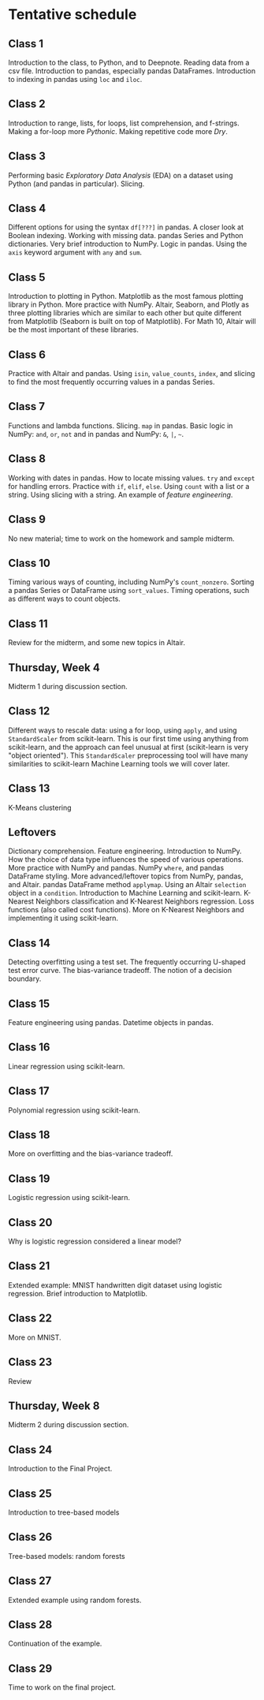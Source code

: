 # Tentative schedule

## Class 1

Introduction to the class, to Python, and to Deepnote.  Reading data from a csv file.   Introduction to pandas, especially pandas DataFrames.  Introduction to indexing in pandas using `loc` and `iloc`.  

## Class 2

Introduction to range, lists, for loops, list comprehension, and f-strings.
Making a for-loop more *Pythonic*.  Making repetitive code more *Dry*.

## Class 3

Performing basic *Exploratory Data Analysis* (EDA) on a dataset using Python (and pandas in particular).  Slicing.  

## Class 4

Different options for using the syntax `df[???]` in pandas.  A closer look at Boolean indexing.  Working with missing data.  pandas Series and Python dictionaries.  Very brief introduction to NumPy.  Logic in pandas.  Using the `axis` keyword argument with `any` and `sum`.

## Class 5

Introduction to plotting in Python.  Matplotlib as the most famous plotting library in Python.  More practice with NumPy.  Altair, Seaborn, and Plotly as three plotting libraries which are similar to each other but quite different from Matplotlib (Seaborn is built on top of Matplotlib).  For Math 10, Altair will be the most important of these libraries.

## Class 6

Practice with Altair and pandas.  Using `isin`, `value_counts`, `index`, and slicing to find the most frequently occurring values in a pandas Series.

## Class 7

Functions and lambda functions.  Slicing.  `map` in pandas.  Basic logic in NumPy: `and`, `or`, `not` and in pandas and NumPy: `&`, `|`, `~`.

## Class 8

Working with dates in pandas.  How to locate missing values.  `try` and `except` for handling errors.  Practice with `if`, `elif`, `else`.  Using `count` with a list or a string.  Using slicing with a string.  An example of *feature engineering*.

## Class 9

No new material; time to work on the homework and sample midterm.

## Class 10

Timing various ways of counting, including NumPy's `count_nonzero`.  Sorting a pandas Series or DataFrame using `sort_values`.    Timing operations, such as different ways to count objects.

## Class 11

Review for the midterm, and some new topics in Altair.

## Thursday, Week 4

Midterm 1 during discussion section.

## Class 12

Different ways to rescale data: using a for loop, using `apply`, and using `StandardScaler` from scikit-learn.  This is our first time using anything from scikit-learn, and the approach can feel unusual at first (scikit-learn is very "object oriented").  This `StandardScaler` preprocessing tool will have many similarities to scikit-learn Machine Learning tools we will cover later.

## Class 13

K-Means clustering

## Leftovers

Dictionary comprehension.  Feature engineering. Introduction to NumPy.  How the choice of data type influences the speed of various operations.
More practice with NumPy and pandas.    NumPy `where`, and pandas DataFrame styling.  More advanced/leftover topics from NumPy, pandas, and Altair.  pandas DataFrame method `applymap`.  Using an Altair `selection` object in a `condition`.  Introduction to Machine Learning and scikit-learn.  K-Nearest Neighbors classification and K-Nearest Neighbors regression.  Loss functions (also called cost functions).  More on K-Nearest Neighbors and implementing it using scikit-learn.


## Class 14

Detecting overfitting using a test set.  The frequently occurring U-shaped test error curve.  The bias-variance tradeoff.  The notion of a decision boundary.

## Class 15

Feature engineering using pandas.  Datetime objects in pandas.

## Class 16

Linear regression using scikit-learn.

## Class 17

Polynomial regression using scikit-learn.

## Class 18

More on overfitting and the bias-variance tradeoff.

## Class 19

Logistic regression using scikit-learn.

## Class 20

Why is logistic regression considered a linear model?

## Class 21

Extended example: MNIST handwritten digit dataset using logistic regression.  Brief introduction to Matplotlib.

## Class 22

More on MNIST.

## Class 23

Review

## Thursday, Week 8

Midterm 2 during discussion section.

## Class 24

Introduction to the Final Project.

## Class 25

Introduction to tree-based models

## Class 26

Tree-based models: random forests

## Class 27

Extended example using random forests.

## Class 28

Continuation of the example.

## Class 29

Time to work on the final project.
